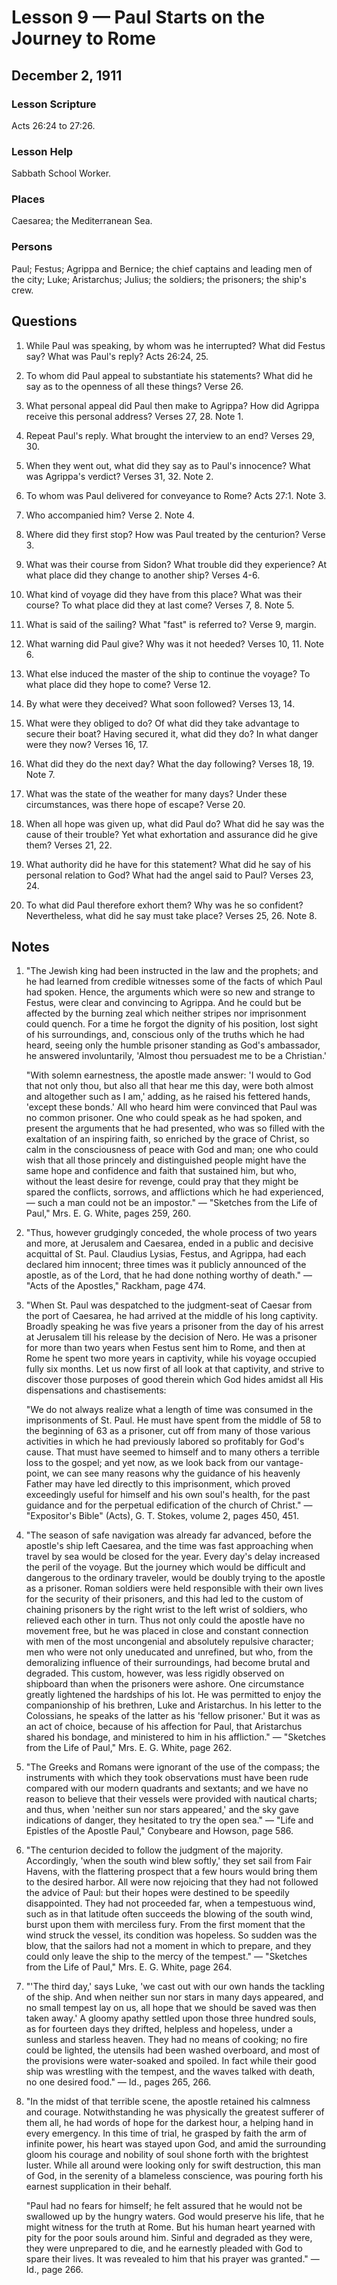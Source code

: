 # Lesson 9 — Paul Starts on the Journey to Rome

## December 2, 1911

### Lesson Scripture
Acts 26:24 to 27:26.

### Lesson Help
Sabbath School Worker.

### Places
Caesarea; the Mediterranean Sea.

### Persons
Paul; Festus; Agrippa and Bernice; the chief captains and leading men of the city; Luke; Aristarchus; Julius; the soldiers; the prisoners; the ship's crew.

## Questions

1. While Paul was speaking, by whom was he interrupted? What did Festus say? What was Paul's reply? Acts 26:24, 25.

2. To whom did Paul appeal to substantiate his statements? What did he say as to the openness of all these things? Verse 26.

3. What personal appeal did Paul then make to Agrippa? How did Agrippa receive this personal address? Verses 27, 28. Note 1.

4. Repeat Paul's reply. What brought the interview to an end? Verses 29, 30.

5. When they went out, what did they say as to Paul's innocence? What was Agrippa's verdict? Verses 31, 32. Note 2.

6. To whom was Paul delivered for conveyance to Rome? Acts 27:1. Note 3.

7. Who accompanied him? Verse 2. Note 4.

8. Where did they first stop? How was Paul treated by the centurion? Verse 3.

9. What was their course from Sidon? What trouble did they experience? At what place did they change to another ship? Verses 4-6.

10. What kind of voyage did they have from this place? What was their course? To what place did they at last come? Verses 7, 8. Note 5.

11. What is said of the sailing? What "fast" is referred to? Verse 9, margin.

12. What warning did Paul give? Why was it not heeded? Verses 10, 11. Note 6.

13. What else induced the master of the ship to continue the voyage? To what place did they hope to come? Verse 12.

14. By what were they deceived? What soon followed? Verses 13, 14.

15. What were they obliged to do? Of what did they take advantage to secure their boat? Having secured it, what did they do? In what danger were they now? Verses 16, 17.

16. What did they do the next day? What the day following? Verses 18, 19. Note 7.

17. What was the state of the weather for many days? Under these circumstances, was there hope of escape? Verse 20.

18. When all hope was given up, what did Paul do? What did he say was the cause of their trouble? Yet what exhortation and assurance did he give them? Verses 21, 22.

19. What authority did he have for this statement? What did he say of his personal relation to God? What had the angel said to Paul? Verses 23, 24.

20. To what did Paul therefore exhort them? Why was he so confident? Nevertheless, what did he say must take place? Verses 25, 26. Note 8.

## Notes

1. "The Jewish king had been instructed in the law and the prophets; and he had learned from credible witnesses some of the facts of which Paul had spoken. Hence, the arguments which were so new and strange to Festus, were clear and convincing to Agrippa. And he could but be affected by the burning zeal which neither stripes nor imprisonment could quench. For a time he forgot the dignity of his position, lost sight of his surroundings, and, conscious only of the truths which he had heard, seeing only the humble prisoner standing as God's ambassador, he answered involuntarily, 'Almost thou persuadest me to be a Christian.'

   "With solemn earnestness, the apostle made answer: 'I would to God that not only thou, but also all that hear me this day, were both almost and altogether such as I am,' adding, as he raised his fettered hands, 'except these bonds.' All who heard him were convinced that Paul was no common prisoner. One who could speak as he had spoken, and present the arguments that he had presented, who was so filled with the exaltation of an inspiring faith, so enriched by the grace of Christ, so calm in the consciousness of peace with God and man; one who could wish that all those princely and distinguished people might have the same hope and confidence and faith that sustained him, but who, without the least desire for revenge, could pray that they might be spared the conflicts, sorrows, and afflictions which he had experienced,— such a man could not be an impostor." — "Sketches from the Life of Paul," Mrs. E. G. White, pages 259, 260.

2. "Thus, however grudgingly conceded, the whole process of two years and more, at Jerusalem and Caesarea, ended in a public and decisive acquittal of St. Paul. Claudius Lysias, Festus, and Agrippa, had each declared him innocent; three times was it publicly announced of the apostle, as of the Lord, that he had done nothing worthy of death." — "Acts of the Apostles," Rackham, page 474.

3. "When St. Paul was despatched to the judgment-seat of Caesar from the port of Caesarea, he had arrived at the middle of his long captivity. Broadly speaking he was five years a prisoner from the day of his arrest at Jerusalem till his release by the decision of Nero. He was a prisoner for more than two years when Festus sent him to Rome, and then at Rome he spent two more years in captivity, while his voyage occupied fully six months. Let us now first of all look at that captivity, and strive to discover those purposes of good therein which God hides amidst all His dispensations and chastisements:

   "We do not always realize what a length of time was consumed in the imprisonments of St. Paul. He must have spent from the middle of 58 to the beginning of 63 as a prisoner, cut off from many of those various activities in which he had previously labored so profitably for God's cause. That must have seemed to himself and to many others a terrible loss to the gospel; and yet now, as we look back from our vantage-point, we can see many reasons why the guidance of his heavenly Father may have led directly to this imprisonment, which proved exceedingly useful for himself and his own soul's health, for the past guidance and for the perpetual edification of the church of Christ." — "Expositor's Bible" (Acts), G. T. Stokes, volume 2, pages 450, 451.

4. "The season of safe navigation was already far advanced, before the apostle's ship left Caesarea, and the time was fast approaching when travel by sea would be closed for the year. Every day's delay increased the peril of the voyage. But the journey which would be difficult and dangerous to the ordinary traveler, would be doubly trying to the apostle as a prisoner. Roman soldiers were held responsible with their own lives for the security of their prisoners, and this had led to the custom of chaining prisoners by the right wrist to the left wrist of soldiers, who relieved each other in turn. Thus not only could the apostle have no movement free, but he was placed in close and constant connection with men of the most uncongenial and absolutely repulsive character; men who were not only uneducated and unrefined, but who, from the demoralizing influence of their surroundings, had become brutal and degraded. This custom, however, was less rigidly observed on shipboard than when the prisoners were ashore. One circumstance greatly lightened the hardships of his lot. He was permitted to enjoy the companionship of his brethren, Luke and Aristarchus. In his letter to the Colossians, he speaks of the latter as his 'fellow prisoner.' But it was as an act of choice, because of his affection for Paul, that Aristarchus shared his bondage, and ministered to him in his affliction." — "Sketches from the Life of Paul," Mrs. E. G. White, page 262.

5. "The Greeks and Romans were ignorant of the use of the compass; the instruments with which they took observations must have been rude compared with our modern quadrants and sextants; and we have no reason to believe that their vessels were provided with nautical charts; and thus, when 'neither sun nor stars appeared,' and the sky gave indications of danger, they hesitated to try the open sea." — "Life and Epistles of the Apostle Paul," Conybeare and Howson, page 586.

6. "The centurion decided to follow the judgment of the majority. Accordingly, 'when the south wind blew softly,' they set sail from Fair Havens, with the flattering prospect that a few hours would bring them to the desired harbor. All were now rejoicing that they had not followed the advice of Paul: but their hopes were destined to be speedily disappointed. They had not proceeded far, when a tempestuous wind, such as in that latitude often succeeds the blowing of the south wind, burst upon them with merciless fury. From the first moment that the wind struck the vessel, its condition was hopeless. So sudden was the blow, that the sailors had not a moment in which to prepare, and they could only leave the ship to the mercy of the tempest." — "Sketches from the Life of Paul," Mrs. E. G. White, page 264.

7. "'The third day,' says Luke, 'we cast out with our own hands the tackling of the ship. And when neither sun nor stars in many days appeared, and no small tempest lay on us, all hope that we should be saved was then taken away.' A gloomy apathy settled upon those three hundred souls, as for fourteen days they drifted, helpless and hopeless, under a sunless and starless heaven. They had no means of cooking; no fire could be lighted, the utensils had been washed overboard, and most of the provisions were water-soaked and spoiled. In fact while their good ship was wrestling with the tempest, and the waves talked with death, no one desired food." — Id., pages 265, 266.

8. "In the midst of that terrible scene, the apostle retained his calmness and courage. Notwithstanding he was physically the greatest sufferer of them all, he had words of hope for the darkest hour, a helping hand in every emergency. In this time of trial, he grasped by faith the arm of infinite power, his heart was stayed upon God, and amid the surrounding gloom his courage and nobility of soul shone forth with the brightest luster. While all around were looking only for swift destruction, this man of God, in the serenity of a blameless conscience, was pouring forth his earnest supplication in their behalf.

   "Paul had no fears for himself; he felt assured that he would not be swallowed up by the hungry waters. God would preserve his life, that he might witness for the truth at Rome. But his human heart yearned with pity for the poor souls around him. Sinful and degraded as they were, they were unprepared to die, and he earnestly pleaded with God to spare their lives. It was revealed to him that his prayer was granted." — Id., page 266.